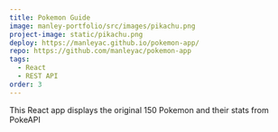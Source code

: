 ```yaml
---
title: Pokemon Guide
image: manley-portfolio/src/images/pikachu.png
project-image: static/pikachu.png
deploy: https://manleyac.github.io/pokemon-app/
repo: https://github.com/manleyac/pokemon-app
tags:
  - React
  - REST API
order: 3
---
```

This React app displays the original 150 Pokemon and their stats from PokeAPI
